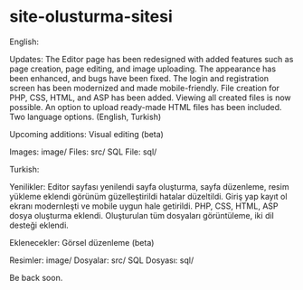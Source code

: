 # site-olusturma-sitesi

English:

Updates: The Editor page has been redesigned with added features such as page creation, page editing, and image uploading. The appearance has been enhanced, and bugs have been fixed. The login and registration screen has been modernized and made mobile-friendly. File creation for PHP, CSS, HTML, and ASP has been added. Viewing all created files is now possible. An option to upload ready-made HTML files has been included. Two language options. (English, Turkish)

Upcoming additions: Visual editing (beta)

Images: image/
Files: src/
SQL File: sql/

Turkish:

Yenilikler: Editor sayfası yenilendi sayfa oluşturma, sayfa düzenleme, resim yükleme eklendi görünüm güzelleştirildi hatalar düzeltildi. Giriş yap kayıt ol ekranı modernleşti ve mobile uygun hale getirildi. PHP, CSS, HTML, ASP dosya oluşturma eklendi. Oluşturulan tüm dosyaları görüntüleme, iki dil desteği eklendi.

Eklenecekler: Görsel düzenleme (beta)

Resimler: image/
Dosyalar: src/
SQL Dosyası: sql/

Be back soon.
